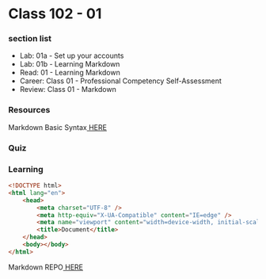 # Class 102 - 01

### section list

- Lab: 01a - Set up your accounts
- Lab: 01b - Learning Markdown
- Read: 01 - Learning Markdown
- Career: Class 01 - Professional Competency Self-Assessment
- Review: Class 01 - Markdown

### Resources

Markdown Basic Syntax[ HERE](https://www.markdownguide.org/basic-syntax)

### Quiz

### Learning

```html
<!DOCTYPE html>
<html lang="en">
	<head>
		<meta charset="UTF-8" />
		<meta http-equiv="X-UA-Compatible" content="IE=edge" />
		<meta name="viewport" content="width=device-width, initial-scale=1.0" />
		<title>Document</title>
	</head>
	<body></body>
</html>
```

Markdown REPO[ HERE](https://github.com/VMO2020/Reading-notes)
